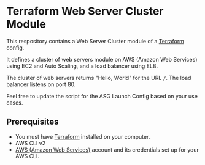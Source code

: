 # Terraform Web Server Cluster Module

This respository contains a Web Server Cluster module of a [Terraform](https://www.terraform.io/) config.

It defines a cluster of web servers module on AWS (Amazon Web Services) using EC2 and Auto Scaling, and a load balancer using ELB.

The cluster of web servers returns "Hello, World" for the URL `/`. The load balancer listens on port 80.

Feel free to update the script for the ASG Launch Config based on your use cases.

## Prerequisites

- You must have [Terraform](https://www.terraform.io/) installed on your computer.
- AWS CLI v2
- [AWS (Amazon Web Services)](http://aws.amazon.com/) account and its credentials set up for your AWS CLI.
